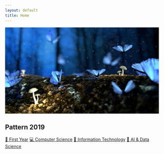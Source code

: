 ```yaml
---
layout: default
title: Home
---
```


<div class="slider-container">
  <img class="slider-image" id="slider" src="/assets/images/slider1.jpg" alt="Slide 1">
</div>

<h2>Pattern 2019</h2>
<div class="branch-grid">
  <a class="branch-btn" href="/2019-Pattern/first-year">🧠 First Year</a>
  <a class="branch-btn" href="/computer-science/">💻 Computer Science</a>
  <a class="branch-btn" href="/it/">💽 Information Technology</a>
  <a class="branch-btn" href="/aids/">🤖 AI & Data Science</a>
</div>
